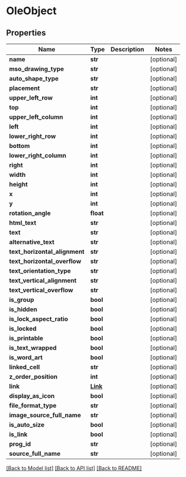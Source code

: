 # OleObject

## Properties
Name | Type | Description | Notes
------------ | ------------- | ------------- | -------------
**name** | **str** |  | [optional] 
**mso_drawing_type** | **str** |  | [optional] 
**auto_shape_type** | **str** |  | [optional] 
**placement** | **str** |  | [optional] 
**upper_left_row** | **int** |  | [optional] 
**top** | **int** |  | [optional] 
**upper_left_column** | **int** |  | [optional] 
**left** | **int** |  | [optional] 
**lower_right_row** | **int** |  | [optional] 
**bottom** | **int** |  | [optional] 
**lower_right_column** | **int** |  | [optional] 
**right** | **int** |  | [optional] 
**width** | **int** |  | [optional] 
**height** | **int** |  | [optional] 
**x** | **int** |  | [optional] 
**y** | **int** |  | [optional] 
**rotation_angle** | **float** |  | [optional] 
**html_text** | **str** |  | [optional] 
**text** | **str** |  | [optional] 
**alternative_text** | **str** |  | [optional] 
**text_horizontal_alignment** | **str** |  | [optional] 
**text_horizontal_overflow** | **str** |  | [optional] 
**text_orientation_type** | **str** |  | [optional] 
**text_vertical_alignment** | **str** |  | [optional] 
**text_vertical_overflow** | **str** |  | [optional] 
**is_group** | **bool** |  | [optional] 
**is_hidden** | **bool** |  | [optional] 
**is_lock_aspect_ratio** | **bool** |  | [optional] 
**is_locked** | **bool** |  | [optional] 
**is_printable** | **bool** |  | [optional] 
**is_text_wrapped** | **bool** |  | [optional] 
**is_word_art** | **bool** |  | [optional] 
**linked_cell** | **str** |  | [optional] 
**z_order_position** | **int** |  | [optional] 
**link** | [**Link**](Link.md) |  | [optional] 
**display_as_icon** | **bool** |  | [optional] 
**file_format_type** | **str** |  | [optional] 
**image_source_full_name** | **str** |  | [optional] 
**is_auto_size** | **bool** |  | [optional] 
**is_link** | **bool** |  | [optional] 
**prog_id** | **str** |  | [optional] 
**source_full_name** | **str** |  | [optional] 

[[Back to Model list]](../README.md#documentation-for-models) [[Back to API list]](../README.md#documentation-for-api-endpoints) [[Back to README]](../README.md)


